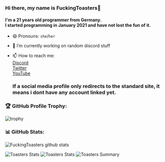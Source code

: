 <!-- ### Hi there 👋

**FuckingToasters/FuckingToasters** is a ✨ _special_ ✨ repository because its `README.md` (this file) appears on your GitHub profile.

Here are some ideas to get you started:

- 🔭 I’m currently working on ...
- 🌱 I’m currently learning ...
- 👯 I’m looking to collaborate on ...
- 🤔 I’m looking for help with ...
- 💬 Ask me about ...
- 📫 How to reach me: ...
- 😄 Pronouns: ...
- ⚡ Fun fact: ...
-->
### Hi there, my name is FuckingToasters👋

#### I'm a 21 years old programmer from Germany.</br> I started programming in January 2021 and have not lost the fun of it.

- 😄 Pronouns: `she`/`her`
- 🔭 I’m currently working on random discord stuff
- 📫 How to reach me:</br>
  [Discord](http://discord.verify.gay)</br>
  [Twitter](https://twitter.com)</br>
  [YouTube](https://youtube.com)
  
  ### If a social media profile only redirects to the standard site, it means i dont have any account linked yet.

### 🏆 GitHub Profile Trophy:
![trophy](https://github-profile-trophy.vercel.app/?username=FuckingToasters&column=8&theme=discord&no-frame=true&no-bg=true)


### 📊 GitHub Stats:
![FuckingToasters github stats](https://github-readme-stats.vercel.app/api?username=fuckingtoasters&theme=onedark&show_icons=true&count_private=true&cache_seconds=1800)

![Toasters Stats](https://github-profile-summary-cards.vercel.app/api/cards/repos-per-language?username=fuckingtoasters&theme=monokai)
![Toasters Stats](https://github-profile-summary-cards.vercel.app/api/cards/most-commit-language?username=fuckingtoasters&theme=monokai)
![Toasters Summary](https://github-profile-summary-cards.vercel.app/api/cards/profile-details?username=fuckingtoasters&theme=monokai)

